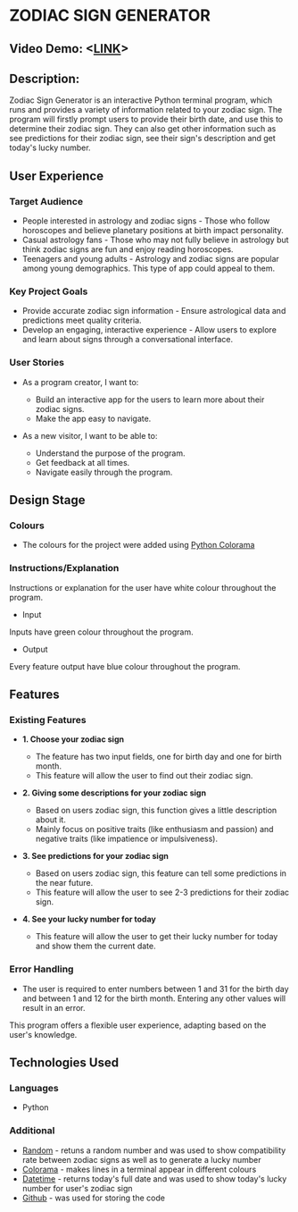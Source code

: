 # ZODIAC SIGN GENERATOR
## Video Demo:  <[LINK](https://youtu.be/uJeT1Bi7TGQ)>
## Description:

Zodiac Sign Generator is an interactive Python terminal program, which runs and provides a variety of information related to your zodiac sign. The program will firstly prompt users to provide their birth date, and use this to determine their zodiac sign. They can also get other information such as see predictions for their zodiac sign, see their sign's description and get today's lucky number.

## User Experience

### Target Audience

* People interested in astrology and zodiac signs - Those who follow horoscopes and believe planetary positions at birth impact personality.
* Casual astrology fans - Those who may not fully believe in astrology but think zodiac signs are fun and enjoy reading horoscopes.
* Teenagers and young adults - Astrology and zodiac signs are popular among young demographics. This type of app could appeal to them.

### Key Project Goals

* Provide accurate zodiac sign information - Ensure astrological data and predictions meet quality criteria.
* Develop an engaging, interactive experience - Allow users to explore and learn about signs through a conversational interface.

### User Stories

* As a program creator, I want to:

    + Build an interactive app for the users to learn more about their zodiac signs.
    + Make the app easy to navigate.

* As a new visitor, I want to be able to:

    + Understand the purpose of the program.
    + Get feedback at all times.
    + Navigate easily through the program.

## Design Stage

### Colours
* The colours for the project were added using [Python Colorama](https://pypi.org/project/colorama/)

### Instructions/Explanation

Instructions or explanation for the user have white colour throughout the program.

* Input

Inputs have green colour throughout the program.

* Output

Every feature output have blue colour throughout the program.

## Features

### Existing Features

* __1. Choose your zodiac sign__

  * The feature has two input fields, one for birth day and one for birth month.
  * This feature will allow the user to find out their zodiac sign.

* __2. Giving some descriptions for your zodiac sign__
    * Based on users zodiac sign, this function gives a little description about it.
    * Mainly focus on positive traits (like enthusiasm and passion) and negative traits (like impatience or impulsiveness).
* __3. See predictions for your zodiac sign__

  * Based on users zodiac sign, this feature can tell some predictions in the near future.
  * This feature will allow the user to see 2-3 predictions for their zodiac sign.

* __4. See your lucky number for today__

  * This feature will allow the user to get their lucky number for today and show them the current date.


### Error Handling
- The user is required to enter numbers between 1 and 31 for the birth day and between 1 and 12 for the birth month. Entering any other values will result in an error.

This program offers a flexible user experience, adapting based on the user's knowledge.

## Technologies Used

### Languages

* Python

### Additional

* [Random](https://docs.python.org/3/library/random.html?highlight=random#module-random) - retuns a random number and was used to show compatibility rate between zodiac signs as well as to generate a lucky number
* [Colorama](https://pypi.org/project/colorama/) - makes lines in a terminal appear in different colours
* [Datetime](https://docs.python.org/3/library/datetime.html) - returns today's full date and was used to show today's lucky number for user's zodiac sign
* [Github](https://github.com/) - was used for storing the code


